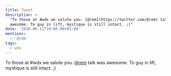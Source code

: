 ```yaml
---
title: Tweet
description: >-
  "To those at #wdx we salute you. [@rem](https://twitter.com/@rem) talk was
  awesome. To guy in lift, mystique is still intact. ;)"
date: '2010-06-11T19:06:00+01:00'
mentions:
  - '@rem'
tags:
  - wdx
---
```

To those at #wdx we salute you. [@rem](https://twitter.com/@rem) talk was awesome. To guy in lift, mystique is still intact. ;)
